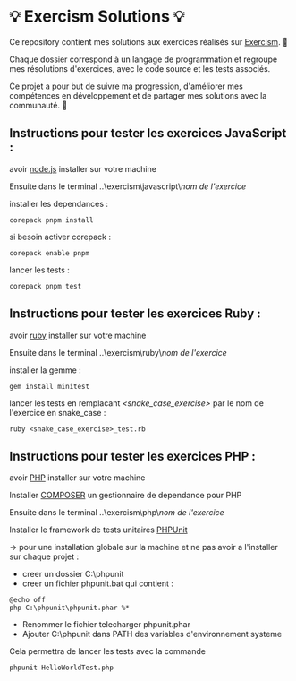 # 💡 Exercism Solutions 💡

Ce repository contient mes solutions aux exercices réalisés sur [Exercism](https://exercism.org). 💪

Chaque dossier correspond à un langage de programmation et regroupe mes résolutions d'exercices, avec le code source et les tests associés.

Ce projet a pour but de suivre ma progression, d'améliorer mes compétences en développement et de partager mes solutions avec la communauté. 🚀


## Instructions pour tester les exercices JavaScript :

avoir [node.js](https://nodejs.org/en/download/) installer sur votre machine

Ensuite dans le terminal ..\exercism\javascript\\*nom de l'exercice*

installer les dependances :
```
corepack pnpm install
```

si besoin activer corepack :
```
corepack enable pnpm
```

lancer les tests :
```
corepack pnpm test
```

## Instructions pour tester les exercices Ruby :

avoir [ruby](https://www.ruby-lang.org/en/documentation/installation/) installer sur votre machine

Ensuite dans le terminal ..\exercism\ruby\\*nom de l'exercice*

installer la gemme :
```
gem install minitest
```

lancer les tests en remplacant *<snake_case_exercise>* par le nom de l'exercice en snake_case :
```
ruby <snake_case_exercise>_test.rb
```

## Instructions pour tester les exercices PHP :

avoir [PHP](https://www.php.net/downloads.php) installer sur votre machine

Installer [COMPOSER](https://getcomposer.org/) un gestionnaire de dependance pour PHP

Ensuite dans le terminal ..\exercism\php\\*nom de l'exercice*

Installer le framework de tests unitaires [PHPUnit](https://phar.phpunit.de/)

-> pour une installation globale sur la machine et ne pas avoir a l'installer sur chaque projet :
- creer un dossier C:\phpunit
- creer un fichier phpunit.bat qui contient :
```batch
@echo off
php C:\phpunit\phpunit.phar %*
```
- Renommer le fichier telecharger phpunit.phar
- Ajouter C:\phpunit dans PATH des variables d'environnement systeme

Cela permettra de lancer les tests avec la commande
```
phpunit HelloWorldTest.php
```
